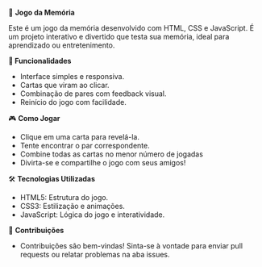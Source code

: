 🧠 **Jogo da Memória**

Este é um jogo da memória desenvolvido com HTML, CSS e JavaScript. É um projeto interativo e divertido que testa sua memória, ideal para aprendizado ou entretenimento.

**🚀 Funcionalidades**

- Interface simples e responsiva.
- Cartas que viram ao clicar.
- Combinação de pares com feedback visual.
- Reinício do jogo com facilidade.

🎮 **Como Jogar**

- Clique em uma carta para revelá-la.
- Tente encontrar o par correspondente.
- Combine todas as cartas no menor número de jogadas
- Divirta-se e compartilhe o jogo com seus amigos!

🛠️ **Tecnologias Utilizadas**

- HTML5: Estrutura do jogo.
- CSS3: Estilização e animações.
- JavaScript: Lógica do jogo e interatividade.

🌟 **Contribuições**

- Contribuições são bem-vindas! Sinta-se à vontade para enviar pull requests ou relatar problemas na aba issues.
